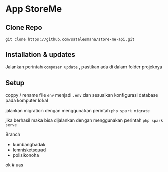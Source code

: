 # App StoreMe

## Clone Repo
  `git clone https://github.com/satalesmana/store-me-api.git`

## Installation & updates
  Jalankan perintah  `composer update` , pastikan ada di dalam folder projeknya


## Setup

coppy / rename file `env` menjadi `.env` dan sesuaikan konfigurasi database pada komputer lokal

jalankan migration dengan menggunakan perintah 
  `php spark migrate`

jika berhasil maka bisa dijalankan dengan menggunakan perintah 
  `php spark serve `

Branch 
  - kumbangbadak
  - lemnisketsquad
  - polisikonoha

ok
#   u a s  
 